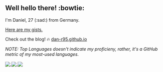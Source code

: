 ## Well hello there! :bowtie:
I'm Daniel, 27 (:sad:) from Germany.

[Here are my gists.](https://gist.github.com/dan-r95)

Check out the blog! 🔥
[dan-r95.github.io](https://dan-r95.github.io)

<i>NOTE: Top Languages doesn't indicate my proficieny, rather, it's a GitHub metric of my most-used languages.</i>


<a href="https://github.com/anuraghazra/github-readme-stats">
  <img align="center" src="https://github-readme-stats.vercel.app/api/top-langs/?username=dan-r95&hide=Dockerfile,Ruby&count_private=true" />
</a>
<a href="https://github.com/anuraghazra/github-readme-stats">
  <img align="center" src="https://github-readme-stats.vercel.app/api?username=dan-r95&show_icons=true"/>
</a>
<a href="https://github.com/dan-r95/java-tac-toe">
  <img align="center" src="https://github-readme-stats.vercel.app/api/pin/?username=dan-r95&repo=angularProj" />
</a>
